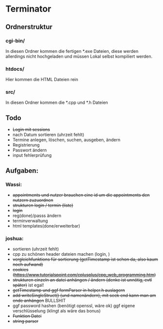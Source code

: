 # Terminator
## Ordnerstruktur
### cgi-bin/
In diesen Ordner kommen die fertigen \*.exe Dateien, diese werden allerdings nicht hochgeladen und müssen Lokal selbst kompiliert werden.
### htdocs/
Hier kommen die HTML Dateien rein
### src/
In diesen Ordner kommen die \*.cpp und \*.h Dateien


## Todo
- ~~Login mit sessions~~
- nach Datum sortieren (uhrzeit fehlt)
- Termine anlegen, löschen, suchen, ausgeben, ändern
- Registrierung
- Passwort ändern
- input fehlerprüfung
  
## Aufgaben:
  
### Wassi:
- ~~appointments und nutzer brauchen eine id um die appointments den nutzern zuzuordnen~~
- ~~strukturen login / termin (liste)~~
- ~~login~~
- reg(done)/passs ändern
- terminverwaltung
- html templates(done/erweiterbar)
 
### joshua:
- sortieren (uhrzeit fehlt)
- cpp zu schönen header dateien machen (login, )
- ~~vergleichfunktions für sortierung (getTimestamp ist schon da, also kaum noch aufwand)~~
- ~~cookies (https://www.tutorialspoint.com/cplusplus/cpp_web_programming.htm)~~
- ~~strukturen einzeln an datei anhängen / ändern (denke ist unnötig, evtl später)~~ ist egal!
- ~~getTimestamp und ggf formParser in helper.h auslagern~~
- ~~add writeSingleStruct() (und namenändern), mit seek end kann man am ende anhängen~~ BULLSHIT
- ggf password hashen (benötigt openssl, wäre ok) ggf eigene verschlüsselung (klingt als wäre das bonus)
- ~~Funktion Datei~~
- ~~string parser~~
  
